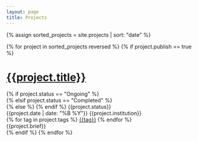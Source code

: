 ```yaml
---
layout: page
title: Projects
---
```


{% assign sorted_projects = site.projects | sort: "date" %}

<div class="projects">
    {% for project in sorted_projects reversed %}
    {% if project.publish == true %}
    <div class="project-item card">
        <div class="project-header">
            <h1 class="project-title">
                <a href="{{site.baseurl}}{{project.url}}">{{project.title}}</a>
            </h1>
            {% if project.status == "Ongoing" %}
            <div class="ribbon status-ongoing">
            {% elsif project.status == "Completed" %}
            <div class="ribbon status-complete">
            {% else %} {% endif %}
                <span>
                    {{project.status}}
                </span>
            </div>
        </div>
        <div>
            <!--<span>{{project.guide}}</span>-->
            <span class="date"><span class="date-content">{{project.date | date: "%B %Y"}}</span></span>
            <span>{{project.institution}}</span>
            <!--<span>{{project.course}}</span>-->
        </div>
        <div>
            {% for tag in project.tags %}
            <a class="tag" href="{{site.baseurl}}/projects/tags/#{{tag | slugify: 'pretty'}}"><span class="tag-content">{{tag}}</span></a>
            {% endfor %}
        </div>
        <div>
        {{project.brief}}
        </div>
    </div>
    {% endif %}
    {% endfor %}
</div>
